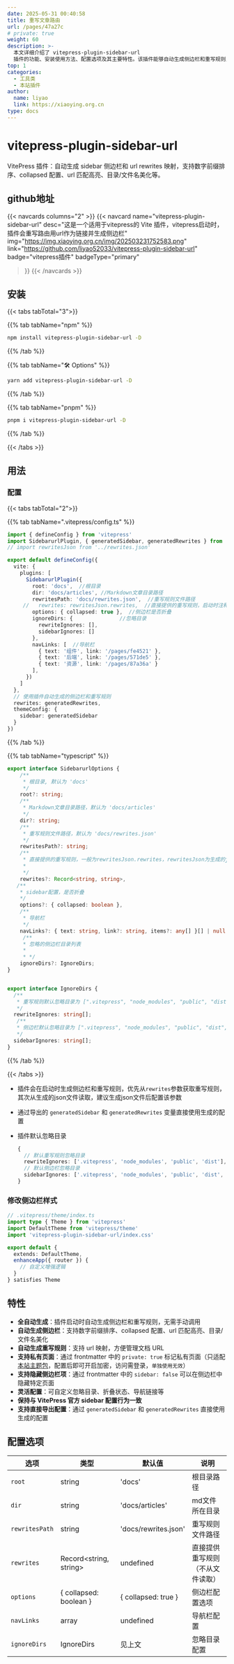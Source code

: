 ```yaml
---
date: 2025-05-31 00:40:58
title: 重写文章路由
url: /pages/47a27c
# private: true
weight: 60
description: >-
  本文详细介绍了 vitepress-plugin-sidebar-url
  插件的功能、安装使用方法、配置选项及其主要特性。该插件能够自动生成侧边栏和重写规则，支持多种自定义配置，方便用户高效管理文档结构和链接，提升文档网站的导航体验。
top: 1
categories:
  - 工具类
  - 本站插件
author:
  name: liyao
  link: https://xiaoying.org.cn
type: docs
---
```



# vitepress-plugin-sidebar-url

VitePress 插件：自动生成 sidebar 侧边栏和 url rewrites 映射，支持数字前缀排序、collapsed 配置、url 匹配高亮、目录/文件名美化等。

## github地址

{{< navcards columns="2" >}}
  {{< navcard 
    name="vitepress-plugin-sidebar-url" 
    desc="这是一个适用于vitepress的 Vite 插件，vitepress启动时，插件会重写路由用url作为链接并生成侧边栏" 
    img="https://img.xiaoying.org.cn/img/202503231752583.png" 
    link="https://github.com/liyao52033/vitepress-plugin-sidebar-url" 
    badge="vitepress插件" 
    badgeType="primary"
  >}}
{{< /navcards >}}

## 安装

{{< tabs tabTotal="3">}}

{{% tab tabName="npm" %}}
``` sh
npm install vitepress-plugin-sidebar-url -D
```
{{% /tab %}}

{{% tab tabName="🛠️ Options" %}}
```sh
yarn add vitepress-plugin-sidebar-url -D
```
{{% /tab %}}

{{% tab tabName="pnpm" %}}
```sh
pnpm i vitepress-plugin-sidebar-url -D
```
{{% /tab %}}


{{< /tabs >}}

## 用法

### 配置

{{< tabs tabTotal="2">}}

{{% tab tabName=".vitepress/config.ts" %}}

```ts [.vitepress/config.ts]
import { defineConfig } from 'vitepress'
import SidebarurlPlugin, { generatedSidebar, generatedRewrites } from 'vitepress-plugin-sidebar-url'
// import rewritesJson from '../rewrites.json'

export default defineConfig({
  vite: {
    plugins: [
      SidebarurlPlugin({
        root: 'docs',  //根目录
        dir: 'docs/articles', //Markdown文章目录路径
        rewritesPath: 'docs/rewrites.json',  //重写规则文件路径
     //   rewrites: rewritesJson.rewrites,  //直接提供的重写规则，启动时注释这个，生成json后再写，后续优先使用这个本地的json
        options: { collapsed: true },  //侧边栏是否折叠
        ignoreDirs: {               //忽略目录
          rewriteIgnores: [], 
          sidebarIgnores: [] 
        },
        navLinks: [  //导航栏
          { text: '组件', link: '/pages/fe4521' },
          { text: '后端', link: '/pages/571de5' },
          { text: '资源', link: '/pages/87a36a' }
        ],
      })
    ]
  },
  // 使用插件自动生成的侧边栏和重写规则
  rewrites: generatedRewrites, 
  themeConfig: {
    sidebar: generatedSidebar
  }
})
```
{{% /tab %}}

{{% tab tabName="typescript" %}}
```ts
export interface SidebarurlOptions {
    /**
     * 根目录, 默认为 'docs'
     */
    root?: string; 
    /**
     * Markdown文章目录路径，默认为 'docs/articles'
     */
    dir?: string; 
    /**
     * 重写规则文件路径，默认为 'docs/rewrites.json'
     */
    rewritesPath?: string; 
    /**
     * 直接提供的重写规则，一般为rewritesJson.rewrites，rewritesJson为生成的json文件
     *
     */
    rewrites?: Record<string, string>, 
   /**
    * sidebar配置，是否折叠
    */
    options?: { collapsed: boolean }, 
    /**
     * 导航栏
     */
    navLinks?: { text: string, link?: string, items?: any[] }[] | null | undefined,   
     /**
     * 忽略的侧边栏目录列表
     *
     * */
    ignoreDirs?: IgnoreDirs; 
}


export interface IgnoreDirs {
  /**
   * 重写规则默认忽略目录为 [".vitepress", "node_modules", "public", "dist"]    
   */
  rewriteIgnores: string[];
   /**
   * 侧边栏默认忽略目录为 [".vitepress", "node_modules", "public", "dist", "@pages", "index.md"]    
   */
  sidebarIgnores: string[];
}

```
{{% /tab %}}

{{< /tabs >}}



- 插件会在启动时生成侧边栏和重写规则，优先从`rewrites`参数获取重写规则，其次从生成的json文件读取，建议生成json文件后配置该参数

- 通过导出的 `generatedSidebar` 和 `generatedRewrites` 变量直接使用生成的配置

- 插件默认忽略目录

  ```ts
  {
    // 默认重写规则忽略目录
    rewriteIgnores: ['.vitepress', 'node_modules', 'public', 'dist'], 
    // 默认侧边栏忽略目录
    sidebarIgnores: ['.vitepress', 'node_modules', 'public', 'dist', '@pages', 'index.md']
  }
  ```

  

### 修改侧边栏样式

```ts
// .vitepress/theme/index.ts
import type { Theme } from 'vitepress'
import DefaultTheme from 'vitepress/theme'
import 'vitepress-plugin-sidebar-url/index.css'

export default {
  extends: DefaultTheme,
  enhanceApp({ router }) {
    // 自定义增强逻辑
  }
} satisfies Theme
```

## 特性

- **全自动生成**：插件启动时自动生成侧边栏和重写规则，无需手动调用
- **自动生成侧边栏**：支持数字前缀排序、collapsed 配置、url 匹配高亮、目录/文件名美化
- **自动生成重写规则**：支持 url 映射，方便管理文档 URL
- **支持私有页面**：通过 frontmatter 中的 `private: true` 标记私有页面（只适配[本站主题包](https://vp.xiaoying.org.cn/pages/9d746f)，配置后即可开启加密，访问需登录，`单独使用无效`）
- **支持隐藏侧边栏项**：通过 frontmatter 中的 `sidebar: false` 可以在侧边栏中隐藏特定页面
- **灵活配置**：可自定义忽略目录、折叠状态、导航链接等
- **保持与 VitePress 官方 sidebar 配置行为一致**
- **支持直接导出配置**：通过 `generatedSidebar` 和 `generatedRewrites` 直接使用生成的配置

## 配置选项

| 选项 | 类型 | 默认值 | 说明 |
|------|------|--------|------|
| `root` | string | 'docs' | 根目录路径 |
| `dir` | string | 'docs/articles' | md文件所在目录 |
| `rewritesPath` | string | 'docs/rewrites.json' | 重写规则文件路径 |
| `rewrites` | Record<string, string> | undefined | 直接提供重写规则（不从文件读取） |
| `options` | { collapsed: boolean } | { collapsed: true } | 侧边栏配置选项 |
| `navLinks` | array | undefined | 导航栏配置 |
| `ignoreDirs` | IgnoreDirs | 见上文 | 忽略目录配置 |



